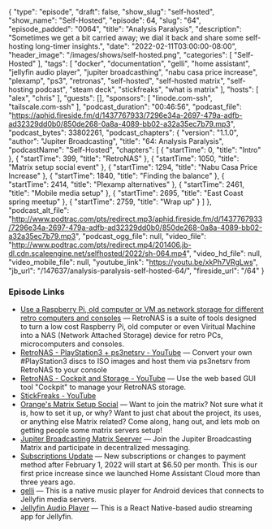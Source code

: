 {
  "type": "episode",
  "draft": false,
  "show_slug": "self-hosted",
  "show_name": "Self-Hosted",
  "episode": 64,
  "slug": "64",
  "episode_padded": "0064",
  "title": "Analysis Paralysis",
  "description": "Sometimes we get a bit carried away; we dial it back and share some self-hosting long-timer insights.",
  "date": "2022-02-11T03:00:00-08:00",
  "header_image": "/images/shows/self-hosted.png",
  "categories": [
    "Self-Hosted"
  ],
  "tags": [
    "docker",
    "documentation",
    "gelli",
    "home assistant",
    "jellyfin audio player",
    "jupiter broadcasthing",
    "nabu casa price increase",
    "plexamp",
    "ps3",
    "retronas",
    "self-hosted",
    "self-hosted matrix",
    "self-hosting podcast",
    "steam deck",
    "stickfreaks",
    "what is matrix"
  ],
  "hosts": [
    "alex",
    "chris"
  ],
  "guests": [],
  "sponsors": [
    "linode.com-ssh",
    "tailscale.com-ssh"
  ],
  "podcast_duration": "00:46:56",
  "podcast_file": "https://aphid.fireside.fm/d/1437767933/7296e34a-2697-479a-adfb-ad32329dd0b0/850de268-0a8a-4089-bb02-a32a35ec7b79.mp3",
  "podcast_bytes": 33802261,
  "podcast_chapters": {
    "version": "1.1.0",
    "author": "Jupiter Broadcasting",
    "title": "64: Analysis Paralysis",
    "podcastName": "Self-Hosted",
    "chapters": [
      {
        "startTime": 0,
        "title": "Intro"
      },
      {
        "startTime": 399,
        "title": "RetroNAS"
      },
      {
        "startTime": 1050,
        "title": "Matrix setup social event"
      },
      {
        "startTime": 1294,
        "title": "Nabu Casa Price Increase"
      },
      {
        "startTime": 1840,
        "title": "Finding the balance"
      },
      {
        "startTime": 2414,
        "title": "Plexamp alternatives"
      },
      {
        "startTime": 2461,
        "title": "Mobile media setup"
      },
      {
        "startTime": 2695,
        "title": "East Coast spring meetup"
      },
      {
        "startTime": 2759,
        "title": "Wrap up"
      }
    ]
  },
  "podcast_alt_file": "http://www.podtrac.com/pts/redirect.mp3/aphid.fireside.fm/d/1437767933/7296e34a-2697-479a-adfb-ad32329dd0b0/850de268-0a8a-4089-bb02-a32a35ec7b79.mp3",
  "podcast_ogg_file": null,
  "video_file": "http://www.podtrac.com/pts/redirect.mp4/201406.jb-dl.cdn.scaleengine.net/selfhosted/2022/sh-064.mp4",
  "video_hd_file": null,
  "video_mobile_file": null,
  "youtube_link": "https://youtu.be/xkPh7VRgLws",
  "jb_url": "/147637/analysis-paralysis-self-hosted-64/",
  "fireside_url": "/64"
}


### Episode Links

  * [Use a Raspberry Pi, old computer or VM as network storage for different retro computers and consoles](https://github.com/danmons/retronas "Use a Raspberry Pi, old computer or VM as network storage for different retro computers and consoles") — RetroNAS is a suite of tools designed to turn a low cost Raspberry Pi, old computer or even Viritual Machine into a NAS (Network Attached Storage) device for retro PCs, microcomputers and consoles.
  * [RetroNAS - PlayStation3 + ps3netsrv - YouTube](https://www.youtube.com/watch?v=4sIs2zEiytM "RetroNAS - PlayStation3 + ps3netsrv - YouTube") — Convert your own #PlayStation3 discs to ISO images and host them via ps3netsrv from RetroNAS to your console
  * [RetroNAS - Cockpit and Storage - YouTube](https://www.youtube.com/watch?v=IyY80z5Vl_U "RetroNAS - Cockpit and Storage - YouTube") — Use the web based GUI tool "Cockpit" to manage your RetroNAS storage.
  * [StickFreaks - YouTube](https://www.youtube.com/channel/UCCdlxmwcpo6AeljBcyo9FIg "StickFreaks - YouTube")
  * [Orange's Matrix Setup Social](https://discord.com/invite/yEU9Yfpw?event=939614451643068437 "Orange's Matrix Setup Social") — Want to join the matrix? Not sure what it is, how to set it up, or why? Want to just chat about the project, its uses, or anything else Matrix related? Come along, hang out, and lets mob on getting people some matrix servers setup!
  * [Jupiter Broadcasting Matrix Seerver](https://bit.ly/jupitercolony "Jupiter Broadcasting Matrix Seerver") — Join the Jupiter Broadcasting Matrix and participate in decentralized messaging. 
  * [Subscriptions Update](https://www.nabucasa.com/more-info/subscriptions-feb-22/ "Subscriptions Update") — New subscriptions or changes to payment method after February 1, 2022 will start at $6.50 per month. This is our first price increase since we launched Home Assistant Cloud more than three years ago. 
  * [gelli](https://github.com/dkanada/gelli "gelli") — This is a native music player for Android devices that connects to Jellyfin media servers. 
  * [Jellyfin Audio Player](https://github.com/leinelissen/jellyfin-audio-player "Jellyfin Audio Player") — This is a React Native-based audio streaming app for Jellyfin.


